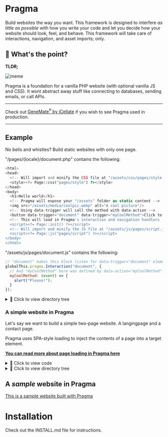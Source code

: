 # Pragma

Build websites the way you want. This framework is designed to interfere *as little as possible* with how you write your code and let you decide how your website should look, feel, and behave. This framework will take care of interactions, navigation, and asset imports; only.

## 🤷 What's the point?

**TLDR;**

![meme](https://user-images.githubusercontent.com/35688133/204326222-236a71be-5ea3-4653-8caa-6f6cfcd0d0d6.png)

Pragma is a foundation for a vanilla PHP website (with optional vanilla JS and CSS). It wont abstract away stuff like connecting to databases, sending emails, or call APIs.

---

Check out [GeneMate<sup>®</sup> by iCellate](https://genemate.se) if you wish to see Pragma used in production.

---

## Example

No bells and whistles? Build static websites with only one page.

"/pages/{locale}/document.php" contains the following:
```php
<html>
<head>
  <!-- Will import and minify the CSS file at "/assets/css/pages/style.css" -->
  <style><?= Page::css("pages/style") ?></style>
</head>
<body>
  <h1>Hello world</h1>
  <!-- Pragma will expose your "/assets" folder as static content -->
  <img src="/assets/media/coolpic.webp" alt="A cool picture"/>
  <!-- Using data-trigger will call the method with data-action -->
  <button data-trigger="document" data-trigger="myCoolMethod">Click to say the magic word!</button>
  <!-- This will load in Pragma's interaction and navigation handlers -->
  <script><?= Page::init() ?></script>
  <!-- Will import and minify the JS file at "/assets/js/pages/script.js" -->
  <script><?= Page::js("pages/script") ?></script>
</body>
</html>
```

"/assets/js/pages/document.js" contains the following:
```js
// "document" makes this block listen for data-trigger="document" elements, it's basically which scope.
globalThis.pragma.Interaction("document", {
  // And "myCoolMethod" here was defined by data-action="myCoolMethod".
  myCoolMethod: (event) => {
    alert("Please!");
  }
});
```

<details>
<summary>🌲 Click to view directory tree</summary>

```bash
/
├── assets
│   ├── css
│   │   └── pages
│   │       └── style.css
│   ├── js
│   │   └── pages
│   │       └── script.js
│   └── media
│       └── coolpic.webp
└── pages
   └── EN_EN
       └── document.php
```
</details>

### A simple website in Pragma

Let's say we want to build a simple two-page website. A langingpage and a contact page.

Pragma uses SPA-style loading to inject the contents of a page into a target element.

[**You can read more about page loading in Pragma here**](#todo)

<details>
<summary>📜 Click to view code</summary>

*/pages/EN_EN/document.php*<br>
*This will be the "skeleton". The markdown that is persistant accross pages*

```php
<html>
<head>
  <!-- Will import and minify the CSS file at "/assets/css/pages/style.css" -->
  <style><?= Page::css("document") ?></style>
</head>
<body>
  <!-- The <main> element will have its markdown replaced on top navigations -->
  <main>
    <!-- The PHP file matching the locale and path in "/pages/<locale>/<path>.php" will get loaded here. -->
    <!-- If request is to landingpage ("/") the "/pages/<locale>/main.php" page will get loaded. -->
  </main>
  <!-- Will import and minify the JS file at "/assets/js/pages/script.js" -->
  <script><? Page::js("document") ?></script>
</body>
</html>
```

*/pages/EN_EN/index.php*<br>
*This is the landingpage (or any other page on the website)*

```php
<!-- Will import and minify the CSS file at "/assets/css/pages/style.css" -->
<style><?= Page::css("pages/index") ?></style>
<section id="landingpage">
  <p>Welcome to my cool website.</p>
  <!-- "data-trigger" will make this element emit a PointerEvent when interacted with. -->
  <!-- The value "index" of this attribute defines the page JS that should receive the event. -->
  <a href="/contact" data-trigger="index">Contact me</a>
  <a href="/contact" data-trigger="index">Contact me, but this time</a>
</section>
<script><? Page::js("pages/index") ?></script>
```

*/pages/EN_EN/contact.php*<br>
*This page imports some custom PHP to handle the POST data*

```php
<!-- Run page-specific PHP code -->
<?php 

  // The "Path::root()" static method will return a path (string) to your folder wherever it is on disk
  require_once Path::root("controller/ContactForm.php";
  
  if ($_SERVER["REQUEST_METHOD"] === "POST") {
    (new ContactForm($_POST))->do_something();
  }
  
?>
<!-- Will import and minify the CSS file at "/assets/css/pages/style.css" -->
<style><?= Page::css("pages/contact") ?></style>
<section id="contact">
  <form method="POST">
    <textarea name="message"></textarea>
    <input type="submit" value="Send"></input>
  </form>
</section>
<script><? Page::js("pages/contact") ?></script>
```
</details>
<details>
<summary>🌲 Click to view directory tree</summary>

```bash
/
├── assets
│   ├── css
│   │   ├── pages
│   │   │   ├── main.css
│   │   │   ├── contact.css
│   │   └── document.css
│   ├── js
│   │   ├── pages
│   │   │   ├── main.js
│   │   │   ├── contact.js
│   │   └── document.js
│   └── media
│       └── coolpic.webp
└── pages
   └── EN_EN
       ├── document.php
       ├── main.php
       └── contact.php
```
</details>

## A *sample* website in Pragma

[This is a sample website built with Pragma](#todo)

# Installation

Check out the INSTALL.md file for instructions.

